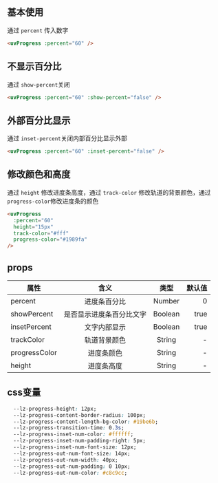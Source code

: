 <script setup>
import useCompStore from '../store/copname.js'
import { onMounted } from 'vue'
const compStore =useCompStore()

onMounted(()=>{
  compStore.updateName('progress')
})

</script>

## 基本使用

通过 `percent` 传入数字

```html
<uvProgress :percent="60" />
```

## 不显示百分比

通过 `show-percent`关闭

```html
<uvProgress :percent="60" :show-percent="false" />
```

## 外部百分比显示

通过 `inset-percent`关闭内部百分比显示外部

```html
<uvProgress :percent="60" :inset-percent="false" />
```

## 修改颜色和高度

通过 `height` 修改进度条高度，通过 `track-color` 修改轨道的背景颜色，通过 `progress-color`修改进度条的颜色

```html
<uvProgress
  :percent="60"
  height="15px"
  track-color="#fff"
  progress-color="#1989fa"
/>
```

## props

| 属性          |           含义           |  类型   | 默认值 |
| ------------- | :----------------------: | :-----: | -----: |
| percent       |       进度条百分比       | Number  |      0 |
| showPercent   | 是否显示进度条百分比文字 | Boolean |   true |
| insetPercent  |       文字内部显示       | Boolean |   true |
| trackColor    |       轨道背景颜色       | String  |      - |
| progressColor |        进度条颜色        | String  |      - |
| height        |        进度条高度        | String  |      - |



## css变量

```css
  --lz-progress-height: 12px;
  --lz-progress-content-border-radius: 100px;
  --lz-progress-content-length-bg-color: #19be6b;
  --lz-progress-transition-time: 0.3s;
  --lz-progress-inset-num-color: #ffffff;
  --lz-progress-inset-num-padding-right: 5px;
  --lz-progress-inset-num-font-size: 12px;
  --lz-progress-out-num-font-size: 14px;
  --lz-progress-out-num-width: 40px;
  --lz-progress-out-num-padding: 0 10px;
  --lz-progress-out-num-color: #c8c9cc;
```
